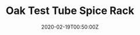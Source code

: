 ---
title: Oak Test Tube Spice Rack
summary: Victorian Oak 
tags:
- wood
date: "2020-02-19T00:50:00Z"


# Optional external URL for project (replaces project detail page).
external_link: "/build/spicer"

image:
  caption: Spice Rack
  focal_point: Smart
---